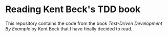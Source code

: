 # Reading Kent Beck's TDD book

This repository contains the code from the book 
*Test-Driven Development By Example* by Kent Beck
that I have finally decided to read.
